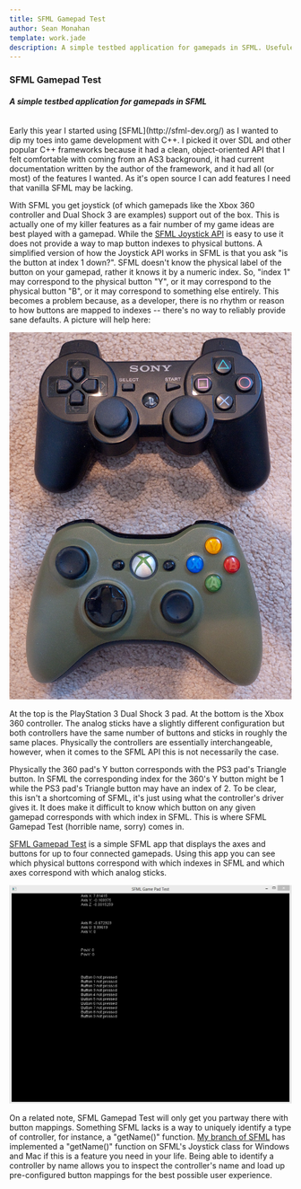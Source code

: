 ```yaml
---
title: SFML Gamepad Test
author: Sean Monahan
template: work.jade
description: A simple testbed application for gamepads in SFML. Usefule for mapping controller indexes to physical buttons.
---
```


### SFML Gamepad Test

#### *A simple testbed application for gamepads in SFML*

<br/>
Early this year I started using [SFML](http://sfml-dev.org/) as I wanted to dip my toes into game development with C++. I picked it over SDL and other popular C++ frameworks because it had a clean, object-oriented API that I felt comfortable with coming from an AS3 background, it had current documentation written by the author of the framework, and it had all (or most) of the features I wanted. As it's open source I can add features I need that vanilla SFML may be lacking.

With SFML you get joystick (of which gamepads like the Xbox 360 controller and Dual Shock 3 are examples) support out of the box. This is actually one of my killer features as a fair number of my game ideas are best played with a gamepad. While the [SFML Joystick API](http://sfml-dev.org/tutorials/2.0/window-inputs.php) is easy to use it does not provide a way to map button indexes to physical buttons. A simplified version of how the Joystick API works in SFML is that you ask "is the button at index 1 down?". SFML doesn't know the physical label of the button on your gamepad, rather it knows it by a numeric index. So, "index 1" may correspond to the physical button "Y", or it may correspond to the physical button "B", or it may correspond to something else entirely. This becomes a problem because, as a developer, there is no rhythm or reason to how buttons are mapped to indexes -- there's no way to reliably provide sane defaults. A picture will help here:

![PS3 Dual Shock 3 on Top, Xbox 360 pad on bottom](ps3-and-360-pads.jpg)

At the top is the PlayStation 3 Dual Shock 3 pad. At the bottom is the Xbox 360 controller. The analog sticks have a slightly different configuration but both controllers have the same number of buttons and sticks in roughly the same places. Physically the controllers are essentially interchangeable, however, when it comes to the SFML API this is not necessarily the case.

Physically the 360 pad's Y button corresponds with the PS3 pad's Triangle button. In SFML the corresponding index for the 360's Y button might be 1 while the PS3 pad's Triangle button may have an index of 2. To be clear, this isn't a shortcoming of SFML, it's just using what the controller's driver gives it. It does make it difficult to know which button on any given gamepad corresponds with which index in SFML. This is where SFML Gamepad Test (horrible name, sorry) comes in.

[SFML Gamepad Test](https://github.com/NoobsArePeople2/SFMLGamepadTest) is a simple SFML app that displays the axes and buttons for up to four connected gamepads. Using this app you can see which physical buttons correspond with which indexes in SFML and which axes correspond with which analog sticks.

![SFML Gamepad Test Screenshot](screenshot.jpg)

On a related note, SFML Gamepad Test will only get you partway there with button mappings. Something SFML lacks is a way to uniquely identify a type of controller, for instance, a "getName()" function. [My branch of SFML](https://github.com/NoobsArePeople2/SFML) has implemented a "getName()" function on SFML's Joystick class for Windows and Mac if this is a feature you need in your life. Being able to identify a controller by name allows you to inspect the controller's name and load up pre-configured button mappings for the best possible user experience.